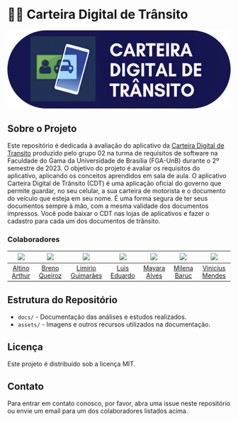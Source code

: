 # 📲🚗 Carteira Digital de Trânsito

![carteira-digital_transito](docs/assets/4k-cdt.png)

## Sobre o Projeto

Este repositório é dedicada à avaliação do aplicativo da [Carteira Digital de Transito](https://play.google.com/store/apps/details?id=br.gov.serpro.cnhe&hl=pt_BR&gl=US) produzido pelo grupo 02 na turma de requisitos de software na Faculdade do Gama da Universidade de Brasília (FGA-UnB) durante o 2º semestre de 2023. O objetivo do projeto é avaliar os requisitos do aplicativo, aplicando os conceitos aprendidos em sala de aula. O aplicativo Carteira Digital de Trânsito (CDT) é uma aplicação oficial do governo que permite guardar, no seu celular, a sua carteira de motorista e o documento do veículo que esteja em seu nome. É uma forma segura de ter seus documentos sempre à mão, com a mesma validade dos documentos impressos. Você pode baixar o CDT nas lojas de aplicativos e fazer o cadastro para cada um dos documentos de trânsito.

### Colaboradores

| <img src="https://github.com/arthurrochamoreira.png" width="150px"> | <img src="https://github.com/brenob6.png" width="150px"> | <img src="https://github.com/LimirioGuimaraes.png" width="150px"> | <img src="https://github.com/LuisMiranda10.png" width="150px"> | <img src="https://github.com/Mayara-tech.png" width="150px"> | <img src="https://github.com/MilenaBaruc.png" width="150px"> | <img src="https://github.com/yabamiah.png" width="150px"> |
|:----------------------------------------------------------:|:------------------------------------------------:|:-------------------------------------------------------------:|:----------------------------------------------------:|:----------------------------------------------------:|:----------------------------------------------------:|:----------------------------------------------------:|
| [Altino Arthur](https://github.com/arthurrochamoreira)     | [Breno Queiroz](https://github.com/brenob6)      | [Limirio Guimarães](https://github.com/LimirioGuimaraes)      | [Luis Eduardo](https://github.com/LuisMiranda10)     | [Mayara Alves](https://github.com/Mayara-tech)      | [Milena Baruc](https://github.com/MilenaBaruc)      | [Vinicius Mendes](https://github.com/yabamiah)      |

## Estrutura do Repositório

* `docs/` - Documentação das análises e estudos realizados.
* `assets/` - Imagens e outros recursos utilizados na documentação.

## Licença

Este projeto é distribuído sob a licença MIT.

## Contato

Para entrar em contato conosco, por favor, abra uma issue neste repositório ou envie um email para um dos colaboradores listados acima.




